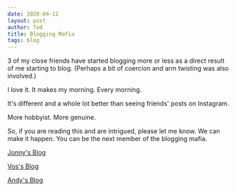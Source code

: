 ```yaml
---
date: 2020-04-12
layout: post
author: Ted
title: Blogging Mafia
tags: blog
---
```

3 of my close friends have started blogging more or less as a direct result of me starting to blog. (Perhaps a bit of coercion and arm twisting was also involved.)

I love it. It makes my morning. Every morning.

It's different and a whole lot better than seeing friends' posts on Instagram.

More hobbyist. More genuine.

So, if you are reading this and are intrigued, please let me know. We can make it happen. You can be the next member of the blogging mafia.

[Jonny's Blog](https://jonnyspicer.com)

[Vos's Blog](https://voshage.github.io)

[Andy's Blog](https://andywhetzel.blogspot.com/)
